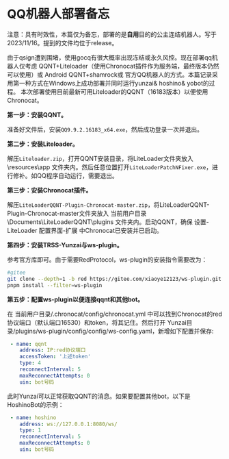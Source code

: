 # QQ机器人部署备忘
注意：具有时效性，本篇仅为备忘，部署的是**自用**目的的公主连结机器人。写于2023/11/16。提到的文件均位于release。

由于qsign遭到围堵，使用gocq有很大概率出现冻结或永久风控。现在部署qq机器人仅考虑 QQNT+Liteloader（使用Chronocat插件作为服务端，最终版本仍然可以使用）或 Android QQNT+shamrock或 官方QQ机器人的方式。本篇记录采用第一种方式在Windows上成功部署并同时运行yunzai& hoshino& yobot的过程。
本次部署使用目前最新可用Liteloader的QQNT（16183版本）以便使用Chronocat。

**第一步：安装QQNT。**

准备好文件后，安装`QQ9.9.2.16183_x64.exe`，然后成功登录一次并退出。

**第二步：安装Liteloader。**

解压`Liteloader.zip`，打开QQNT安装目录，将LiteLoader文件夹放入 \resources\app 文件夹内。然后任意位置打开`LiteLoaderPatchNFixer.exe`，进行修补。如QQ程序自动运行，需要退出。

**第三步：安装Chronocat插件。**

解压`LiteLoaderQQNT-Plugin-Chronocat-master.zip`，将LiteLoaderQQNT-Plugin-Chronocat-master文件夹放入 当前用户目录\Documents\LiteLoaderQQNT\plugins 文件夹内。启动QQNT，确保 设置-LiteLoader 配置界面-扩展 中Chronocat已安装并已启动。

**第四步：安装TRSS-Yunzai与ws-plugin。**

参考官方库即可。由于需要RedProtocol，ws-plugin的安装指令需要改为：
```bash
#gitee
git clone --depth=1 -b red https://gitee.com/xiaoye12123/ws-plugin.git ./plugins/ws-plugin/
pnpm install --filter=ws-plugin
```

**第五步：配置ws-plugin以便连接qqnt和其他bot。**

在 当前用户目录/.chronocat/config/chronocat.yml 中可以找到Chronocat的red协议端口（默认端口16530）和token，将其记住。然后打开 Yunzai目录/plugins/ws-plugin/config/config/ws-config.yaml，新增如下配置并保存:
```yaml
 - name: qqnt
    address: IP:red协议端口
    accessToken: '上述token'
    type: 4
    reconnectInterval: 5
    maxReconnectAttempts: 0
    uin: bot号码
```
此时Yunzai可以正常获取QQNT的消息。如果要配置其他bot，以下是HoshinoBot的示例：
```yaml
 - name: hoshino
    address: ws://127.0.0.1:8080/ws/
    type: 1
    reconnectInterval: 5
    maxReconnectAttempts: 0
    uin: bot号码
```
